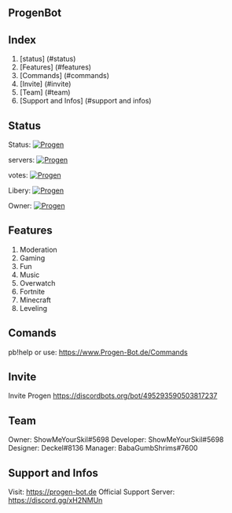 ## ProgenBot

## Index
1. [status] (#status)
2. [Features]   (#features)
3. [Commands]   (#commands)
4. [Invite]     (#invite)
5. [Team]		(#team)
6. [Support and Infos]	(#support and infos)

## Status

Status:	<a href="https://discordbots.org/bot/495293590503817237" >
  <img src="https://discordbots.org/api/widget/status/495293590503817237.svg" alt="Progen" />
</a>

servers: <a href="https://discordbots.org/bot/495293590503817237" >
  <img src="https://discordbots.org/api/widget/servers/495293590503817237.svg" alt="Progen" />
</a>

votes: <a href="https://discordbots.org/bot/495293590503817237" >
  <img src="https://discordbots.org/api/widget/upvotes/495293590503817237.svg" alt="Progen" />
</a>

Libery: <a href="https://discordbots.org/bot/495293590503817237" >
  <img src="https://discordbots.org/api/widget/lib/495293590503817237.svg" alt="Progen" />
</a>

Owner: <a href="https://discordbots.org/bot/495293590503817237" >
  <img src="https://discordbots.org/api/widget/owner/495293590503817237.svg" alt="Progen" />
</a>

## Features
1. Moderation
2. Gaming
3. Fun
4. Music
5. Overwatch
6. Fortnite
7. Minecraft 
8. Leveling

## Comands
pb!help
or use: https://www.Progen-Bot.de/Commands

## Invite
Invite Progen https://discordbots.org/bot/495293590503817237

## Team
Owner: ShowMeYourSkil#5698
Developer: ShowMeYourSkil#5698
Designer: Deckel#8136
Manager: BabaGumbShrims#7600

## Support and Infos
Visit: https://progen-bot.de
Official Support Server: https://discord.gg/xH2NMUn


